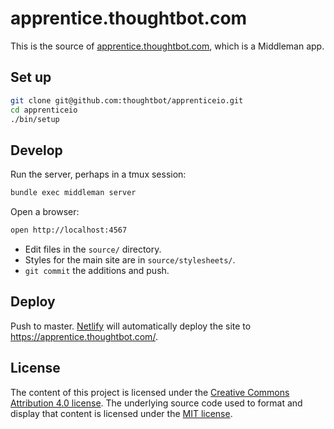 # apprentice.thoughtbot.com

This is the source of [apprentice.thoughtbot.com], which is a Middleman app.

[apprentice.thoughtbot.com]: https://apprentice.thoughtbot.com/

## Set up

```bash
git clone git@github.com:thoughtbot/apprenticeio.git
cd apprenticeio
./bin/setup
```

## Develop

Run the server, perhaps in a tmux session:

```bash
bundle exec middleman server
```

Open a browser:

```bash
open http://localhost:4567
```

* Edit files in the `source/` directory.
* Styles for the main site are in `source/stylesheets/`.
* `git commit` the additions and push.

## Deploy

Push to master.
[Netlify] will automatically deploy the site to <https://apprentice.thoughtbot.com/>.

[Netlify]: https://www.netlify.com/

## License

The content of this project
is licensed under the [Creative Commons Attribution 4.0 license][CC].
The underlying source code used to format and display that content
is licensed under the [MIT license][MIT].

[CC]: https://creativecommons.org/licenses/by/4.0/
[MIT]: http://opensource.org/licenses/mit-license.php
